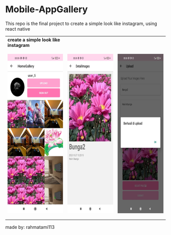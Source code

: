 # Mobile-AppGallery
This repo is the final project to create a simple look like instagram, using react native

<table>
  <tr><td><strong>create a simple look like instagram</strong></td></tr>
  <tr>
    <td><p align="center"><img src="/Pictures/HalHomeGallery.jpeg" height="500"></p></td>
    <td><p align="center"><img src="/Pictures/DetailImages.jpeg" height="500"></p></td>
    <td><p align="center"><img src="/Pictures/HalUpload2.jpeg" height="500"></p></td>
  </tr>
</table>

made by: rahmatami113
